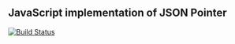 ## JavaScript implementation of JSON Pointer

[![Build Status](https://travis-ci.org/alexeykuzmin/js-json-pointer.png)](https://travis-ci.org/alexeykuzmin/js-json-pointer)
